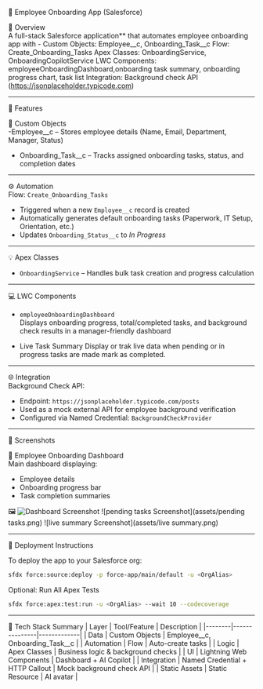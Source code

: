  💼 Employee Onboarding App (Salesforce)

 🧩 Overview  
A full-stack Salesforce application** that automates employee onboarding app with - 
Custom Objects: Employee__c, Onboarding_Task__c
Flow: Create_Onboarding_Tasks
Apex Classes: OnboardingService, OnboardingCopilotService
LWC Components: employeeOnboardingDashboard,onboarding task summary, onboarding progress chart, task list 
Integration: Background check API (https://jsonplaceholder.typicode.com)

---

🧱 Features

🧾 Custom Objects  
-Employee__c – Stores employee details (Name, Email, Department, Manager, Status)  
- Onboarding_Task__c – Tracks assigned onboarding tasks, status, and completion dates  

---

 ⚙️ Automation  
Flow: `Create_Onboarding_Tasks`  
- Triggered when a new `Employee__c` record is created  
- Automatically generates default onboarding tasks (Paperwork, IT Setup, Orientation, etc.)  
- Updates `Onboarding_Status__c` to *In Progress*  

---

💡 Apex Classes  
- `OnboardingService` – Handles bulk task creation and progress calculation  
---

 💻 LWC Components  
- `employeeOnboardingDashboard`  
  Displays onboarding progress, total/completed tasks, and background check results in a manager-friendly dashboard  

- Live Task Summary 
  Display or trak live data when pending or in progress tasks are made mark as completed.  

---

 🌐 Integration  
Background Check API:  
- Endpoint: `https://jsonplaceholder.typicode.com/posts`  
- Used as a mock external API for employee background verification  
- Configured via Named Credential: `BackgroundCheckProvider`  

---

 📸 Screenshots

 🧭 Employee Onboarding Dashboard  
Main dashboard displaying:  
- Employee details  
- Onboarding progress bar  
- Task completion summaries  

🖼️ 
   ![Dashboard Screenshot](assets/dashboard.png) 
   ![pending tasks Screenshot](assets/pending tasks.png)
   ![live summary Screenshot](assets/live summary.png)

---

 🚀 Deployment Instructions

To deploy the app to your Salesforce org:

```bash
sfdx force:source:deploy -p force-app/main/default -u <OrgAlias>
```

 Optional: Run All Apex Tests
```bash
sfdx force:apex:test:run -u <OrgAlias> --wait 10 --codecoverage
```

---
 🧠 Tech Stack Summary
| Layer | Tool/Feature | Description |
|--------|---------------|-------------|
| Data | Custom Objects | Employee__c, Onboarding_Task__c |
| Automation | Flow | Auto-create tasks |
| Logic | Apex Classes | Business logic & background checks |
| UI | Lightning Web Components | Dashboard + AI Copilot |
| Integration | Named Credential + HTTP Callout | Mock background check API |
| Static Assets | Static Resource | AI avatar |

 
